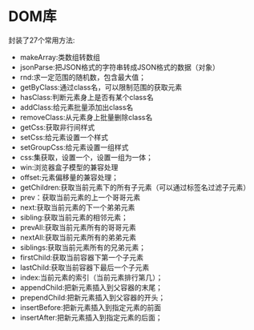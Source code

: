 # DOM库
 封装了27个常用方法:

- makeArray:类数组转数组
- jsonParse:把JSON格式的字符串转成JSON格式的数据（对象）
- rnd:求一定范围的随机数，包含最大值；
- getByClass:通过class名，可以限制范围的获取元素
- hasClass:判断元素身上是否有某个class名
- addClass:给元素批量添加出class名
- removeClass:从元素身上批量删除class名
- getCss:获取非行间样式
- setCss:给元素设置一个样式
- setGroupCss:给元素设置一组样式
- css:集获取，设置一个，设置一组为一体；
- win:浏览器盒子模型的兼容处理
- offset:元素偏移量的兼容处理；
- getChildren:获取当前元素下的所有子元素（可以通过标签名过滤子元素）
- prev：获取当前元素的上一个哥哥元素
- next:获取当前元素的下一个弟弟元素
- sibling:获取当前元素的相邻元素；
- prevAll:获取当前元素所有的哥哥元素
- nextAll:获取当前元素所有的弟弟元素
- siblings:获取当前元素所有的兄弟元素；
- firstChild:获取当前容器下第一个子元素
- lastChild:获取当前容器下最后一个子元素
- index:当前元素的索引（当前元素排行第几）；
- appendChild:把新元素插入到父容器的末尾；
- prependChild:把新元素插入到父容器的开头；
- insertBefore:把新元素插入到指定元素的前面
- insertAfter:把新元素插入到指定元素的后面；
